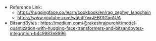 - Reference Link: 
    - https://huggingface.co/learn/cookbook/en/rag_zephyr_langchain
    - https://www.youtube.com/watch?v=JEBDfGqrAUA
- BitsandBytes : https://medium.com/@rakeshrajpurohit/model-quantization-with-hugging-face-transformers-and-bitsandbytes-integration-b4c9983e8996
